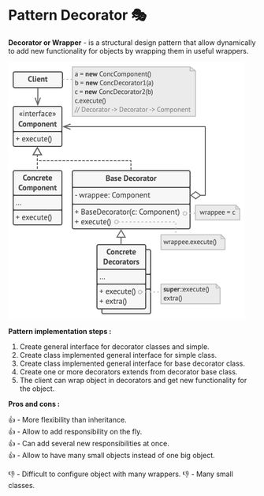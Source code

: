 # Pattern Decorator 🎭 

**Decorator or Wrapper** - is a structural design pattern that allow dynamically to add new functionality for objects by wrapping
them in useful wrappers. 

![decorator structure](../../assets/decorator-structure.png)

**Pattern implementation steps :**

1. Create general interface for decorator classes and simple.
2. Create class implemented general interface for simple class.
3. Create class implemented general interface for base decorator class.
4. Create one or more decorators extends from decorator base class.  
5. The client can wrap object in decorators and get new functionality for the object.

**Pros and cons :**

👍 - More flexibility than inheritance.\
👍 - Allow to add responsibility on the fly.\
👍 - Сan add several new responsibilities at once.\
👍 - Allow to have many small objects instead of one big object.

👎 - Difficult to configure object with many wrappers.
👎 - Many small classes.